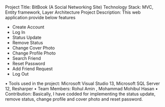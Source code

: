 Project Title: BitBook (A Social Networking Site)
Technology Stack: MVC, Entity framework, Layer Architecture
Project Description: This web application provide below features

* Create Account
*  Log In
* Status Update
*  Remove Status
* Change Cover Photo
* Change Profile Photo
* Search Friend
* Reset Password
* Add Friend Request
* Log Out
 
•	Tools used in the project: Microsoft Visual Studio 13, Microsoft SQL Server 12, Resharper
•	Team Members: Rohul Amin , Mohammad Mohibul Hasan
•	Contribution: Basically, I have codded for implementing the status update, remove status, change profile and cover photo and reset password.
